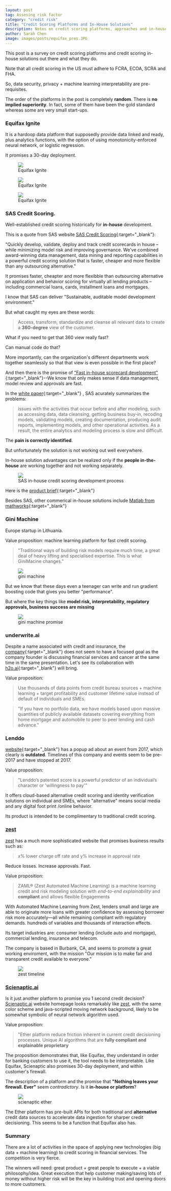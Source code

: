 ```yaml
---
layout: post
tag: Assesing risk factor
category: "credit risk"
title: "Credit Scoring Platforms and In-House Solutions"
description: Notes on credit scoring platforms, approaches and in-house solutions from large and very small ones
author: Sarah Chen
image: images/posts/equifax_pres.JPG
---
```


This post is a survey on credit scoring platforms and credit scoring in-house solutions out there and what they do. 

Note that all credit scoring in the US must adhere to FCRA, ECOA, SCRA and FHA.  

So, data security, privacy + machine learning interpretability are pre-requisites.  

The order of the platforms in the post is completely **random**.  There is **no implied superiority**.  In fact, some of them have been the gold standard whereas some are very small start-ups. 


### Equifax Ignite

It is a hardoop data platform that supposedly provide data linked and ready, plus analytics functions, with the option of using monotonicity-enforced neural network, or logistic regression. 

It promises a 30-day deployment. 


<figure>
  <img src="{{ "/images/posts/equifax_pres1.JPG" | relative_url }}">
  <figcaption>Equifax Ignite</figcaption>
</figure>

<figure>
  <img src="{{ "/images/posts/equifax_pres2.JPG" | relative_url }}">
  <figcaption>Equifax Ignite</figcaption>
</figure>

<figure>
  <img src="{{ "/images/posts/equifax_pres3.JPG" | relative_url }}">
  <figcaption>Equifax Ignite</figcaption>
</figure>



### SAS Credit Scoring.

Well-established credit scoring historically for **in-house** development.

This is a quote from SAS website
[SAS Credit Scoring](https://www.sas.com/en_us/software/credit-scoring.html){:target="_blank"}:


"Quickly develop, validate, deploy and track credit scorecards in house – while minimizing model risk and improving governance. We've combined award-winning data management, data mining and reporting capabilities in a powerful credit scoring solution that is faster, cheaper and more flexible than any outsourcing alternative."

It promises faster, cheapter and more flexibble than outsourcing alternative on application and behavior scoring for virtually all lending products – including commercial loans, cards, installment loans and mortgages.

I know that SAS can deliver "Sustainable, auditable model development environment."

But what caught my eyes are these words:

>Access, transform, standardize and cleanse all relevant data to create a **360-degree** view of the customer.

What if you need to get that 360 view really fast?  

Can manual code do that?  

More importantly, can the organization's different departments work together seamlessly so that that view is even possible in the first place? 

And then there is the promise of ["Fast in-house scorecard development"](https://www.sas.com/en_us/software/credit-scoring.html){:target="_blank"}--We know that only makes sense if data management, model review and approvals are fast.  


In the [white paper](https://www.sas.com/content/dam/SAS/en_us/doc/whitepaper1/infrastructure-credit-risk-model-development-108925.pdf){:target="_blank"} , SAS acurately summarizes the problems:
> issues with the activities that occur before and after modeling, such as accessing data, data cleansing, getting business buy-in, recoding models, validating models, creating documentation, producing audit reports, implementing models, and other operational activities. As a result, the entire analytics and modeling process is slow and difficult. 

The **pain is correctly identified**.  

But unfortunately the solution is not working out well everywhere.  

In-house solution advantages can be realized only if the **people in-the-house** are working together and not working separately.  

<figure>
  <img src="{{ "/images/posts/sas_in_house_credit_scoring.JPG" | relative_url }}">
  <figcaption>SAS in-house credit scoring development process</figcaption>
</figure>



Here is the [product brief](https://www.sas.com/content/dam/SAS/en_us/doc/productbrief/sas-credit-scoring-100665.pdf){:target="_blank"}



Besides SAS, other commerical in-house solutions include [Matlab from mathworks](https://www.mathworks.com/discovery/credit-scoring-model.html){:target="_blank"}

### Gini Machine

Europe startup in Lithuania.  

Value proposition: machine learning platform for fast credit scoring. 

> "Traditional ways of building risk models require much time, a great deal of heavy lifting and specialised expertise. This is what GiniMacine changes."

<figure>
  <img src="{{ "/images/posts/gini-machine.JPG" | relative_url }}">
  <figcaption>gini machine</figcaption>
</figure>


But we know that these days even a teenager can write and run gradient boosting code that gives you better "performance". 

But where the key things like **model risk, interpretability, regulatory approvals, business success are missing**

<figure>
  <img src="{{ "/images/posts/gini-machine-promise.JPG" | relative_url }}">
  <figcaption>gini machine promise</figcaption>
</figure>

### underwrite.ai

Despite a name associated with credit and insurance, the [company](http://www.underwrite.ai/){:target="_blank"} does not seem to have a focused goal as the company founder is discussing financial services and cancer at the same time in the same presentation. Let's see its collaboration with [h2o.ai](https://www.h2o.ai/company/news/underwrite-ai-leverages-h2o-ai-to-modernize-credit-with-ai/){:target="_blank"}  will bring. 

Value proposition:
> Use thousands of data points from credit bureau sources + machine learning + target profitability and customer lifetime value instead of default of individuals and SMEs.


>"If you have no portfolio data, we have models based upon massive quantities of publicly available datasets covering everything from home mortgage and automobile to peer to peer lending and cash advance."



### Lenddo

[website](https://www.lenddo.com/products.html#creditscore){:target="_blank"} has a popup ad about an event from 2017, which clearly is **outdated**.   Timelines of this company and events seem to be pre-2017 and have stopped at 2017.

Value proposition:
> "Lenddo’s patented score is a powerful predictor of an individual’s character or 'willingness to pay'"

   
It offers cloud-based alternative credit scoring and identity verification solutions on individual and SMEs, where "alternative" means social media and any digital foot print /online behavior. 

Its product is intended to be complimentary to traditional credit scoring. 

### [zest](https://www.zest.ai/)
[zest](https://www.zest.ai/) has a much more sophisticated website that promises business results such as:
> x% lower charge off rate and y% increase in approval rate

Reduce losses. Increase approvals. Fast. 

Value proposition:
> ZAML® (Zest Automated Machine Learning) is a machine learning credit and risk modeling solution with *end-to-end explainability* and **compliant** and allows flexible Engagements

With Automated Machine Learning from Zest, lenders small and large are able to originate more loans with greater confidence by assessing borrower risk more accurately—all while remaining compliant with regulatory demands. hundreds of variables and thousands of interaction effects.

Its target industries are: consumer lending (include auto and mortgage), commercial lending, insurance and telecom. 

The company is based in Burbank, CA, and seems to promote a great working enviroment, with the mission "Our mission is to make fair and transparent credit available to everyone." 

<figure>
  <img src="{{ "/images/posts/zest.JPG" | relative_url }}">
  <figcaption>zest timeline</figcaption>
</figure>


### [Scienaptic.ai](https://www.scienaptic.ai/)

Is it just another platform to promise you 1 second credit decision?  [Scienaptic.ai](https://www.scienaptic.ai/) website homepage looks remarkably like [zest](https://www.zest.ai/), with the same color scheme and java-scripted moving network background, likely to be somewhat symbolic of neural network algorithm used.  


Value proposition:
> "Ether platform reduce friction inherent in current credit decisioning processes.
> Unique AI algorithms that are **fully compliant and explainable proprietary**

The proposition demonstrates that, like Equifax, they understand in order for banking customers to use it, the tool needs to be interpretable.  Like Equifax, Scienaptic also promises 30-day deployment, and within customer's firewall.


The description of a platform and the promise that **"Nothing leaves your firewall. Ever"** seem *contradictory*.  Is it **in-house or platform**? 

<figure>
  <img src="{{ "/images/posts/scienaptic.JPG" | relative_url }}">
  <figcaption>scienaptic ether</figcaption>
</figure>

The Ether platform has pre-built APIs for both traditional and **alternative** credit data sources to accelerate data ingestion for sharper credit decisioning.  This seems to be a function that Equifax also has. 

### Summary

There are a lot of activities in the space of applying new technologies (big data + machine learning) to credit scoring in financial services.  The competition is very fierce.   

The winners will need: great product + great people to execute + a viable philosophy/idea. Great execution that help customer making/saving lots of money without higher risk will be the key in building trust and opening doors to more customers.  
